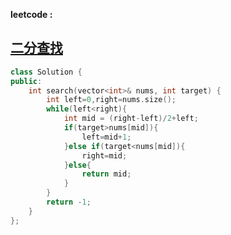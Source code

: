 
**leetcode :** 
 ## [二分查找](https://leetcode.cn/problems/binary-search/)

```cpp
class Solution {
public:
    int search(vector<int>& nums, int target) {
        int left=0,right=nums.size();
        while(left<right){
            int mid = (right-left)/2+left;
            if(target>nums[mid]){
                left=mid+1;
            }else if(target<nums[mid]){
                right=mid;
            }else{
                return mid;
            }
        }
        return -1;
    }
};
```


